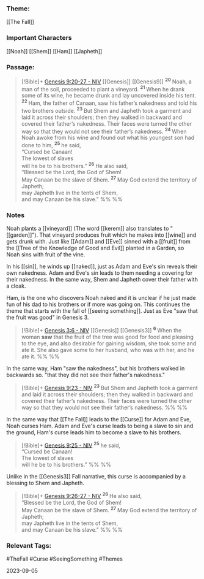 ### Theme: 
[[The Fall]]

### Important Characters
[[Noah]]
[[Shem]]
[[Ham]]
[[Japheth]]

### Passage:
> [!Bible]+ [Genesis 9:20-27 - NIV](https://bolls.life/NIV/1/9/) [[Genesis]] [[Genesis9]]
>  <sup> **20** </sup>Noah, a man of the soil, proceeded to plant a vineyard. <sup> **21** </sup>When he drank some of its wine, he became drunk and lay uncovered inside his tent. <sup> **22** </sup>Ham, the father of Canaan, saw his father’s nakedness and told his two brothers outside. <sup> **23** </sup>But Shem and Japheth took a garment and laid it across their shoulders; then they walked in backward and covered their father’s nakedness. Their faces were turned the other way so that they would not see their father’s nakedness. <sup> **24** </sup>When Noah awoke from his wine and found out what his youngest son had done to him, <sup> **25** </sup>he said,<br/>“Cursed be Canaan!<br/>The lowest of slaves<br/>will he be to his brothers.” <sup> **26** </sup>He also said,<br/>“Blessed be the Lord, the God of Shem!<br/>May Canaan be the slave of Shem. <sup> **27** </sup>May God extend the territory of Japheth;<br/>may Japheth live in the tents of Shem,<br/>and may Canaan be his slave.”
 %% %%

### Notes
Noah plants a [[vineyard]] (The word [[kerem]] also translates to "[[garden]]"). That vineyard produces fruit which he makes into [[wine]] and gets drunk with. Just like [[Adam]] and [[Eve]] sinned with a [[fruit]] from the [[Tree of the Knowledge of Good and Evil]] planted in a Garden, so Noah sins with fruit of the vine.

In his [[sin]], he winds up [[naked]], just as Adam and Eve's sin reveals their own nakedness. Adam and Eve's sin leads to them needing a covering for their nakedness. In the same way, Shem and Japheth cover their father with a cloak.

Ham, is the one who discovers Noah naked and it is unclear if he just made fun of his dad to his brothers or if more was going on. This continues the theme that starts with the fall of [[seeing something]]. Just as Eve "saw that the fruit was good" in Genesis 3.

> [!Bible]+ [Genesis 3:6 - NIV](https://bolls.life/NIV/1/3/) [[Genesis]] [[Genesis3]]
>  <sup> **6** </sup>When the woman **saw** that the fruit of the tree was good for food and pleasing to the eye, and also desirable for gaining wisdom, she took some and ate it. She also gave some to her husband, who was with her, and he ate it.
 %% %%

In the same way, Ham "saw the nakedness", but his brothers walked in backwards  so. "that they did not see their father's nakedness." 

> [!Bible]+ [Genesis 9:23 - NIV](https://bolls.life/NIV/1/9/)
>  <sup> **23** </sup>But Shem and Japheth took a garment and laid it across their shoulders; then they walked in backward and covered their father’s nakedness. Their faces were turned the other way so that they would not see their father’s nakedness.
 %% %%

In the same way that [[The Fall]] leads to the [[Curse]] for Adam and Eve, Noah curses Ham. Adam and Eve's curse leads to being a slave to sin and the ground, Ham's curse leads him to become a slave to his brothers.

> [!Bible]+ [Genesis 9:25 - NIV](https://bolls.life/NIV/1/9/)
>  <sup> **25** </sup>he said,<br/>“Cursed be Canaan!<br/>The lowest of slaves<br/>will he be to his brothers.”
 %% %%

Unlike in the [[Genesis3]] Fall narrative, this curse is accompanied by a blessing to Shem and Japheth. 

> [!Bible]+ [Genesis 9:26-27 - NIV](https://bolls.life/NIV/1/9/)
>  <sup> **26** </sup>He also said,<br/>“Blessed be the Lord, the God of Shem!<br/>May Canaan be the slave of Shem. <sup> **27** </sup>May God extend the territory of Japheth;<br/>may Japheth live in the tents of Shem,<br/>and may Canaan be his slave.”
 %% %%

### Relevant Tags:
#TheFall #Curse #SeeingSomething #Themes 

2023-09-05